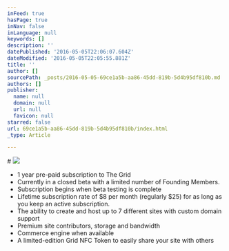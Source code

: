 ```yaml
---
inFeed: true
hasPage: true
inNav: false
inLanguage: null
keywords: []
description: ''
datePublished: '2016-05-05T22:06:07.604Z'
dateModified: '2016-05-05T22:05:55.881Z'
title: ''
author: []
sourcePath: _posts/2016-05-05-69ce1a5b-aa86-45dd-819b-5d4b95df810b.md
authors: []
publisher:
  name: null
  domain: null
  url: null
  favicon: null
starred: false
url: 69ce1a5b-aa86-45dd-819b-5d4b95df810b/index.html
_type: Article

---
```

\#
![](https://the-grid-user-content.s3-us-west-2.amazonaws.com/c6a08c18-60b3-4098-b583-f67290127dae.jpg)

* 1 year pre-paid subscription to The Grid
* Currently in a closed beta with a limited number of Founding Members.
* Subscription begins when beta testing is complete
* Lifetime subscription rate of $8 per month (regularly $25) for as long as you keep an active subscription.
* The ability to create and host up to 7 different sites with custom domain support
* Premium site contributors, storage and bandwidth
* Commerce engine when available
* A limited-edition Grid NFC Token to easily share your site with others